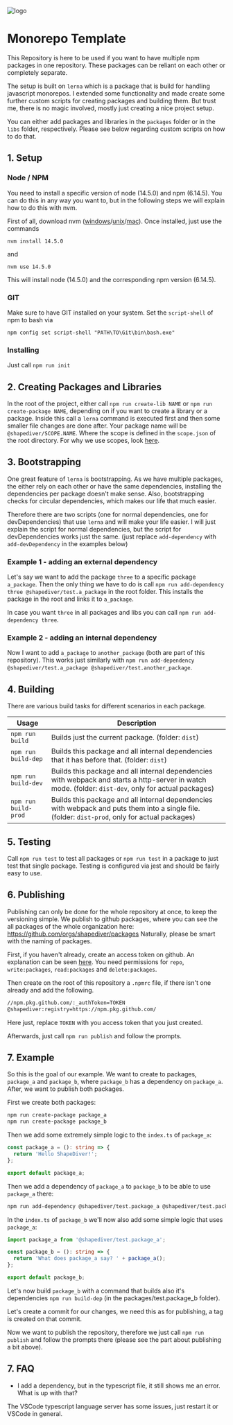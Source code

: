 ![logo](https://d2tlksottdg9m1.cloudfront.net/production/assets/images/shapediver_logo_gradient.png "ShapeDiver")
# Monorepo Template

This Repository is here to be used if you want to have multiple npm packages in one repository. These packages can be reliant on each other or completely separate.

The setup is built on `lerna` which is a package that is build for handling javascript monorepos. I extended some functionality and made create some further custom scripts for creating packages and building them. But trust me, there is no magic involved, mostly just creating a nice project setup.

You can either add packages and libraries in the `packages` folder or in the `libs` folder, respectively. Please see below regarding custom scripts on how to do that.

## 1. Setup
### Node / NPM
You need to install a specific version of node (14.5.0) and npm (6.14.5). You can do this in any way you want to, but in the following steps we will explain how to do this with nvm.

First of all, download nvm ([windows](https://github.com/coreybutler/nvm-windows)/[unix](https://github.com/nvm-sh/nvm)/[mac](https://github.com/nvm-sh/nvm)).
Once installed, just use the commands

`nvm install 14.5.0`

and

`nvm use 14.5.0`

This will install node (14.5.0) and the corresponding npm version (6.14.5).

### GIT
Make sure to have GIT installed on your system.
Set the `script-shell` of npm to bash via

`npm config set script-shell "PATH\TO\Git\bin\bash.exe"`

### Installing

Just call `npm run init`

## 2. Creating Packages and Libraries

In the root of the project, either call `npm run create-lib NAME` or `npm run create-package NAME`, depending on if you want to create a library or a package. Inside this call a `lerna` command is executed first and then some smaller file changes are done after.
Your package name will be `@shapediver/SCOPE.NAME`. Where the scope is defined in the `scope.json` of the root directory. For why we use scopes, look [here](https://shapediver.atlassian.net/wiki/spaces/SS/pages/953352193/Naming+of+Github+Packages).


## 3. Bootstrapping

One great feature of `lerna` is bootstrapping. As we have multiple packages, the either rely on each other or have the same dependencies, installing the dependencies per package doesn't make sense. Also, bootstrapping checks for circular dependencies, which makes our life that much easier.

Therefore there are two scripts (one for normal dependencies, one for devDependencies) that use `lerna` and will make your life easier. I will just explain the script for normal dependencies, but the script for devDependencies works just the same. (just replace `add-dependency` with `add-devDependency` in the examples below)

### Example 1 - adding an external dependency

Let's say we want to add the package `three` to a specific package `a_package`.
Then the only thing we have to do is call `npm run add-dependency three @shapediver/test.a_package` in the root folder.
This installs the package in the root and links it to `a_package`.

In case you want `three` in all packages and libs you can call `npm run add-dependency three`.

### Example 2 - adding an internal dependency

Now I want to add `a_package` to `another_package` (both are part of this repository).
This works just similarly with `npm run add-dependency @shapediver/test.a_package @shapediver/test.another_package`.

## 4. Building

There are various build tasks for different scenarios in each package.

| Usage | Description |
| ------------- | ------------- |
| `npm run build` | Builds just the current package. (folder: `dist`) |
| `npm run build-dep` | Builds this package and all internal dependencies that it has before that. (folder: `dist`) |
| `npm run build-dev` | Builds this package and all internal dependencies with webpack and starts a http-server in watch mode. (folder: `dist-dev`, only for actual packages) |
| `npm run build-prod` | Builds this package and all internal dependencies with webpack and puts them into a single file.  (folder: `dist-prod`, only for actual packages) |

## 5. Testing

Call `npm run test` to test all packages or `npm run test` in a package to just test that single package.
Testing is configured via jest and should be fairly easy to use.

## 6. Publishing

Publishing can only be done for the whole repository at once, to keep the versioning simple. We publish to github packages, where you can see the all packages of the whole organization here: https://github.com/orgs/shapediver/packages
Naturally, please be smart with the naming of packages.

First, if you haven't already, create an access token on github. An explanation can be seen [here](https://docs.github.com/en/free-pro-team@latest/github/authenticating-to-github/creating-a-personal-access-token). You need permissions for `repo`, `write:packages`, `read:packages` and `delete:packages`.

Then create on the root of this repository a `.npmrc` file, if there isn't one already and add the following.
```bash
//npm.pkg.github.com/:_authToken=TOKEN
@shapediver:registry=https://npm.pkg.github.com/
```

Here just, replace `TOKEN` with you access token that you just created.

Afterwards, just call `npm run publish` and follow the prompts.

## 7. Example

So this is the goal of our example. We want to create to packages, `package_a` and `package_b`, where `package_b` has a dependency on `package_a`. After, we want to publish both packages.

First we create both packages:
```bash
npm run create-package package_a
npm run create-package package_b
```

Then we add some extremely simple logic to the `index.ts` of `package_a`:
```typescript
const package_a = (): string => {
  return 'Hello ShapeDiver!';
};

export default package_a;
```

Then we add a dependency of `package_a` to `package_b` to be able to use `package_a` there:
```bash
npm run add-dependency @shapediver/test.package_a @shapediver/test.package_b
```

In the `index.ts` of `package_b` we'll now also add some simple logic that uses `package_a`:
```typescript
import package_a from '@shapediver/test.package_a';

const package_b = (): string => {
  return 'What does package_a say? ' + package_a();
};

export default package_b;
```

Let's now build `package_b` with a command that builds also it's dependencies `npm run build-dep` (in the packages/test.package_b folder).

Let's create a commit for our changes, we need this as for publishing, a tag is created on that commit.

Now we want to publish the repository, therefore we just call `npm run publish` and follow the prompts there (please see the part about publishing a bit above).


## 7. FAQ

- I add a dependency, but in the typescript file, it still shows me an error. What is up with that?

The VSCode typescript language server has some issues, just restart it or VSCode in general.